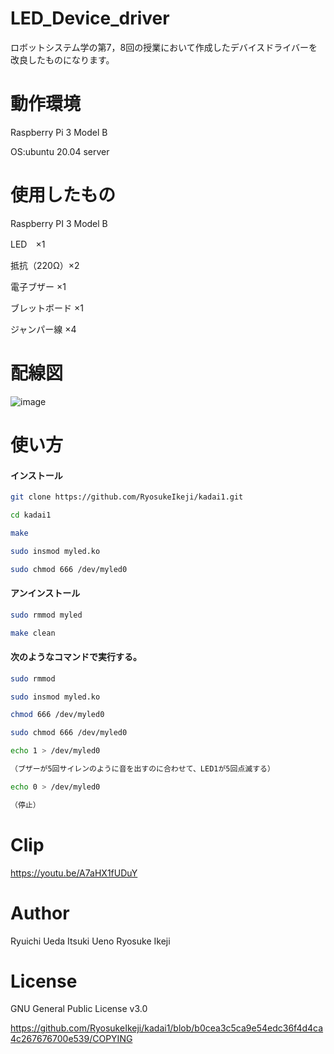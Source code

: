 # LED_Device_driver

ロボットシステム学の第7，8回の授業において作成したデバイスドライバーを改良したものになります。

# 動作環境

Raspberry Pi 3 Model B

OS:ubuntu 20.04 server

# 使用したもの

Raspberry PI 3 Model B

LED　×1

抵抗（220Ω）×2

電子ブザー ×1

ブレットボード ×1

ジャンパー線 ×4

# 配線図
![image](https://user-images.githubusercontent.com/95861309/146193888-ae945a6c-af1d-40bd-85cd-33030c5dcf5a.png)

# 使い方

#### インストール
```bash
git clone https://github.com/RyosukeIkeji/kadai1.git

cd kadai1

make

sudo insmod myled.ko

sudo chmod 666 /dev/myled0
```
#### アンインストール
```bash
sudo rmmod myled

make clean
```
#### 次のようなコマンドで実行する。
```bash
sudo rmmod

sudo insmod myled.ko

chmod 666 /dev/myled0

sudo chmod 666 /dev/myled0

echo 1 > /dev/myled0

（ブザーが5回サイレンのように音を出すのに合わせて、LED1が5回点滅する）

echo 0 > /dev/myled0

（停止）
```
# Clip

https://youtu.be/A7aHX1fUDuY

# Author

Ryuichi Ueda 
Itsuki Ueno 
Ryosuke Ikeji


# License

GNU General Public License v3.0

https://github.com/RyosukeIkeji/kadai1/blob/b0cea3c5ca9e54edc36f4d4ca4c267676700e539/COPYING



